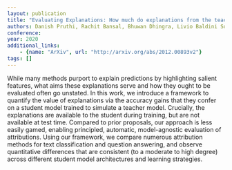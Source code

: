 ```yaml
---
layout: publication
title: "Evaluating Explanations: How much do explanations from the teacher aid students?"
authors: Danish Pruthi, Rachit Bansal, Bhuwan Dhingra, Livio Baldini Soares, Michael Collins, Zachary C. Lipton, Graham Neubig, William W. Cohen
conference: 
year: 2020
additional_links: 
    - {name: "ArXiv", url: "http://arxiv.org/abs/2012.00893v2"}
tags: []
---
```

While many methods purport to explain predictions by highlighting salient
features, what aims these explanations serve and how they ought to be evaluated
often go unstated. In this work, we introduce a framework to quantify the value
of explanations via the accuracy gains that they confer on a student model
trained to simulate a teacher model. Crucially, the explanations are available
to the student during training, but are not available at test time. Compared to
prior proposals, our approach is less easily gamed, enabling principled,
automatic, model-agnostic evaluation of attributions. Using our framework, we
compare numerous attribution methods for text classification and question
answering, and observe quantitative differences that are consistent (to a
moderate to high degree) across different student model architectures and
learning strategies.
